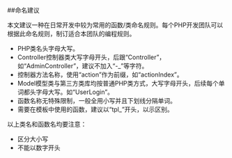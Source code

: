 ##命名建议

本文建议一种在日常开发中较为常用的函数/类命名规则。每个PHP开发团队可以根据此命名规则，制订适合本团队的编程规则。

- PHP类名头字母大写。
- Controller控制器类大写字母开头，后跟“Controller”，如“AdminController”，建议不加入“-_”等字符。
- 控制器方法名称，使用“action”作为前缀，如“actionIndex”。
- Model模型类与第三方类库均按普通PHP类方式，大写字母开头，后续每个单词都头字母大写。如“UserLogin”。
- 函数名称无特殊限制，一般全用小写并且下划线分隔单词。
- 需要在模板中使用的函数，建议以“tpl_”开头，以示区别。

以上类名和函数名均要注意：

- 区分大小写
- 不能以数字开头
